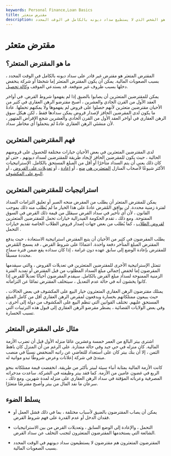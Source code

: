 ```yaml
---
keywords: Personal Finance,Loan Basics
title: مقترض متعثر
description: المقترض المتعثر هو الشخص الذي لا يستطيع سداد ديونه بالكامل في الوقت المحدد.
---
```


# مقترض متعثر
## ما هو المقترض المتعثر؟

المقترض المتعثر هو مقترض غير قادر على سداد ديونه بالكامل في الوقت المحدد ، بسبب الصعوبات المالية. يمكن أن يكون المقترض المتعثر إما شخصًا أو شركة ينخفض دخلها بسبب ظروف غير متوقعة. قد يستدعي الموقف [وكالة تحصيل](/collectionagency).

يمكن للمقترضين المتعثرين أن يصابوا بالضيق إذا لم يفهموا شروط القرض. في أواخر العقد الأول من القرن الحادي والعشرين ، أصبح مقترضو الرهن العقاري في كثير من الأحيان مقترضين متعثرين لأنهم حصلوا على قروض لم يفهموها ولا يمكنهم تحملها. عادةً ما يكون لدى المقرضين الحافز لإصدار قروض يمكن سدادها فقط ، لكن هيكل سوق الرهن العقاري في أواخر العقد الأول من القرن الحادي والعشرين شجع الإقراض المتهور ، لأن منشئي الرهن العقاري عادةً لم يتحملوا أي مخاطر سداد.

## فهم المقترضين المتعثرين

لدى المقترضين المتعثرين في بعض الأحيان خيارات مختلفة للحصول على قروضهم الحالية ، حيث يكون للمقرضين الحافز لإيجاد طريقة للمقترضين لسداد ديونهم ، حتى لو كان ذلك يعني أن يتم السداد متأخرًا أو أقل من المبلغ المستحق بالكامل. الإستراتيجيات الأكثر شيوعًا لأصحاب المنازل [المتعثرين هي](/forbearance) [منع](/forbearance) ، أو [إعادة](/reinstatement) ، أو [تعديلات على القروض](/loan_modification) ، أو [البيع على المكشوف](/shortsale).

## استراتيجيات للمقترضين المتعثرين

يمكن للمقترض المتعثر أن يطلب من المقرض منحه الصبر أو تعليق التزامات السداد لفترة زمنية محددة. لن يوافق المُقرض عادةً على هذا الخيار ما لم يُطلب منه ذلك بموجب القانون ، لأن أي تأخير في سداد القرض سيقلل من قيمة ذلك القرض في السوق المفتوحة. ومع ذلك ، تقدم الحكومة الفيدرالية خيارات تحمل للمقترضين المتعثرين [لقروض الطلاب](/student-debt) ، كما يُطلب من بعض جهات إصدار قروض الطلاب الخاصة تقديم خيارات التحمل .

يطلب المقرضون في كثير من الأحيان أن يتبع المقترض استراتيجية الاستعادة ، حيث يدفع المقترض المبلغ المتأخر دفعة واحدة. اعتمادًا على شروط القرض ، قد يسمح المُقرض للمقترض بإعادة الوضع إلى سابق عهده دون غرامة ، إذا كان سداده يقع ضمن فترة سماح محددة مسبقًا.

تتمثل الإستراتيجية الأخرى للمقترضين المتعثرين في تعديلات القروض ، والتي سيقدمها المقرضون إما لخفض إجمالي مبلغ السداد المطلوب من قبل المقترض أو تمديد الفترة الزمنية الممنوحة لسداد مبلغ القرض بالكامل. سيقدم المقرضون أحيانًا تعديلاً للقرض إذا كانوا يخشون أنه في حالة عدم التعديل ، سيتخلف المقترض تمامًا عن التزاماته.

يمتلك مقترضون الرهن العقاري المتعثرون خيار البيع على المكشوف في بعض الحالات ، حيث يبيعون ممتلكاتهم بخسارة ويدفعون لمقرض الرهن العقاري أقل من كامل المبلغ المستحق عليهم. تختلف القوانين التي تنظم البيع على المكشوف من دولة إلى أخرى ، وفي بعض الولايات القضائية ، يضطر مقرضو الرهن العقاري إلى قبول هذه الترتيبات التي تسبب الخسارة.

## مثال على المقترض المتعثر

اشترى بيتر البالغ من العمر خمسة وعشرين عامًا منزله الأول قبل أن تضرب الأزمة المالية. كان منزله في حي جيد وفي حالة ممتازة. على الرغم من أن المنزل كان باهظ الثمن ، إلا أن بنك بيتر كان على استعداد للتغاضي عن راتبه المنخفض نسبيًا في منصب مبتدئ في شركة إعلانات وعرض شروطًا تبدو مواتية له.

كانت الأزمة المالية بمثابة أنباء سيئة لبيتر بأكثر من طريقة. انخفضت قيمة ممتلكاته بنحو الربع في غضون عامين من الأزمة. كما فقد بيتر وظيفته في الشركة. ساعدت مدخراته المصرفية وعرباته المؤقتة في سداد الرهن العقاري على منزله لمدة شهرين. ومع ذلك ، سرعان ما نفد المال من بيتر وأصبح مقترضًا متعثرًا.

## يسلط الضوء

- يمكن أن يصاب المقترضون بالضيق لأسباب مختلفة ، بما في ذلك فشل العمل أو فقدان الدخل أو عدم القدرة على فهم شروط القرض.

- التحمل ، والإعادة إلى الوضع السابق ، وتعديلات القرض من بين الاستراتيجيات الشائعة التي يستخدمها المقترضون المتعثرون لتجنب التخلف عن سداد القرض.

- المقترضون المتعثرون هم مقترضون لا يستطيعون سداد ديونهم في الوقت المحدد بسبب الصعوبات المالية.

